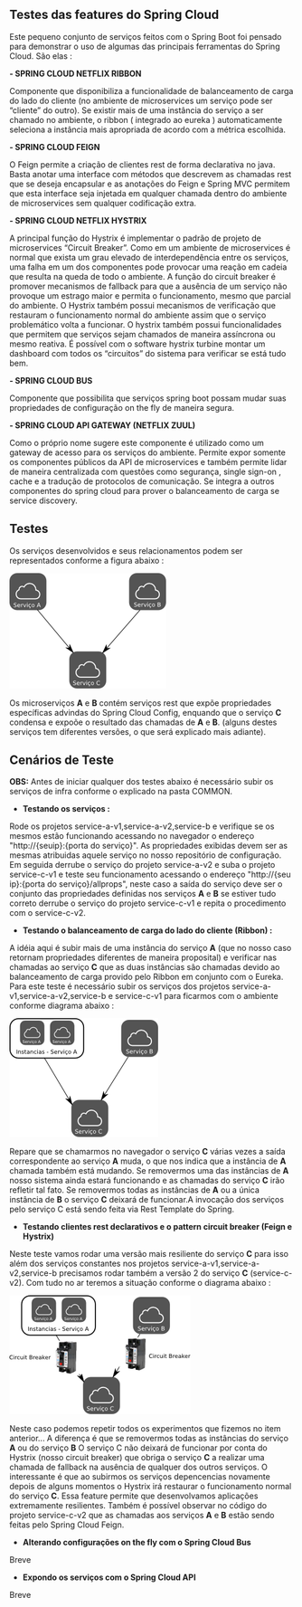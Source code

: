 ## Testes das features do Spring Cloud

Este pequeno conjunto de serviços feitos com o Spring Boot foi pensado para demonstrar o uso de algumas das principais ferramentas do Spring Cloud. São elas :

**- SPRING CLOUD NETFLIX RIBBON**

Componente   que disponibiliza a funcionalidade de balanceamento de carga do lado do cliente (no ambiente de microservices um serviço pode ser “cliente” do outro). Se existir mais de uma instância do
serviço a ser chamado no ambiente, o ribbon ( integrado ao eureka ) automaticamente seleciona a instância mais apropriada de acordo com a métrica escolhida.

**- SPRING CLOUD FEIGN**

O Feign permite a criação de clientes rest de forma declarativa no java. Basta anotar uma interface com métodos que  descrevem as chamadas rest que se deseja encapsular e as anotações do Feign e Spring
MVC permitem que esta interface seja injetada  em qualquer chamada dentro do ambiente de microservices sem qualquer codificação extra.

**- SPRING CLOUD NETFLIX HYSTRIX**

A principal função do Hystrix é implementar o padrão de projeto de microservices “Circuit Breaker”. Como em um ambiente de microservices é normal que exista um grau elevado de interdependência entre os
serviços, uma falha em um dos componentes pode provocar uma reação em cadeia que resulta na queda de todo o ambiente. A função do circuit breaker é promover mecanismos de fallback para que a ausência de
um serviço não provoque um estrago maior e permita o funcionamento, mesmo que parcial do ambiente. O Hystrix também possui mecanismos de verificação que restauram o funcionamento normal do ambiente assim
que o serviço problemático volta a funcionar.  O hystrix também possui funcionalidades que permitem que serviços sejam chamados de maneira assíncrona ou mesmo reativa. É possível com o software hystrix
turbine montar um dashboard com todos os “circuitos” do sistema para verificar se está tudo bem.

**- SPRING CLOUD BUS**

Componente que possibilita que serviços spring boot possam mudar suas propriedades de configuração on the fly de maneira segura.

**- SPRING CLOUD API GATEWAY  (NETFLIX ZUUL)**

Como o próprio nome sugere este componente é utilizado como um gateway de acesso para os serviços do ambiente. Permite expor somente os componentes públicos da API de microservices e também permite lidar
de maneira centralizada com questões como segurança, single sign-on , cache e a tradução de protocolos de comunicação. Se integra a outros componentes do spring cloud para prover o balanceamento de carga
se service discovery.


## Testes


Os serviços desenvolvidos e seus relacionamentos podem ser representados conforme a figura abaixo :


![diagrama_servicos](./services.png)


Os microserviços **A** e **B** contém serviços rest que expõe propriedades específicas advindas do Spring Cloud Config, enquando que o serviço **C** condensa e expoõe o resultado das chamadas de **A** e **B**. (alguns destes serviços tem diferentes versões, o que será explicado mais adiante).

## Cenários de Teste

**OBS:** Antes de iniciar qualquer dos testes abaixo é necessário subir os serviços de infra conforme o explicado na pasta COMMON.

- **Testando os serviços :**

Rode os projetos service-a-v1,service-a-v2,service-b e verifique se os mesmos estão funcionando acessando no navegador o endereço "http://{seuip}:{porta do serviço}". As propriedades exibidas devem ser as mesmas  atribuidas aquele serviço no nosso repositório de configuração. Em seguida derrube o serviço do projeto service-a-v2 e suba o projeto service-c-v1 e teste seu funcionamento acessando o endereço "http://{seu ip}:{porta do serviço}/allprops", neste caso a saída do serviço deve ser o conjunto das propriedades definidas nos serviços **A** e **B** se estiver tudo correto derrube o serviço do projeto service-c-v1 e repita o procedimento com o service-c-v2.

- **Testando o balanceamento de carga do lado do cliente (Ribbon) :**

A idéia aqui é subir mais de uma instância do serviço **A** (que no nosso caso retornam propriedades diferentes de maneira proposital) e verificar nas chamadas ao serviço **C** que as duas instâncias são chamadas devido ao balanceamento de carga provido pelo Ribbon em conjunto com o Eureka. Para este teste é necessário subir os serviços dos projetos service-a-v1,service-a-v2,service-b e service-c-v1 para ficarmos com o ambiente conforme diagrama abaixo :


![diagrama_servicos](./service-ribbon.png)


Repare que se chamarmos no navegador o serviço **C** várias vezes a saída correspondente ao serviço **A** muda, o que nos indica que a instância de **A** chamada também está mudando. Se removermos uma das instâncias de **A** nosso sistema ainda estará funcionando e as chamadas do serviço **C** irão refletir tal fato. Se removermos todas as instâncias de **A** ou a única instância de **B** o serviço **C** deixará de funcionar.A invocação dos serviços pelo serviço C está sendo feita via Rest Template do Spring.

- **Testando clientes rest declarativos e o pattern circuit breaker (Feign e Hystrix)**

Neste teste vamos rodar uma versão mais resiliente do serviço **C** para isso além dos serviços constantes nos projetos service-a-v1,service-a-v2,service-b precisamos rodar também a versão 2 do serviço **C** (service-c-v2). Com tudo no ar teremos a situação conforme o diagrama abaixo :



![diagrama_servicos](./service-circuitbreaker.png)


Neste caso podemos  repetir todos os experimentos que fizemos no item anterior... A diferença é que se removermos todas as instâncias do serviço **A** ou do serviço **B** O serviço C não deixará de funcionar por conta do Hystrix (nosso circuit breaker) que obriga o serviço **C** a realizar uma chamada de fallback na ausência de qualquer dos outros serviços. O interessante é que ao subirmos os serviços depencencias novamente depois de alguns momentos o Hystrix irá restaurar o funcionamento normal do serviço **C**. Essa feature permite que desenvolvamos aplicações extremamente resilientes. Também é possível observar no código do projeto service-c-v2 que as chamadas aos serviços **A**  e **B** estão sendo feitas pelo Spring Cloud Feign.


- **Alterando configurações on the fly com o Spring Cloud Bus**

Breve


- **Expondo os serviços com o Spring Cloud API**

Breve
